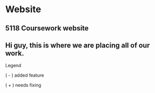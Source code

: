 # Website
5118 Coursework website
----------------------------
Hi guy, this is where we are placing all of our work.
----------------------------
Legend

( - ) added feature

( + ) needs fixing
